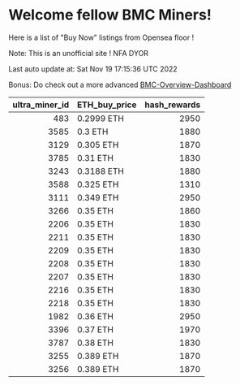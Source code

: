 # Welcome fellow BMC Miners!
Here is a list of "Buy Now" listings from Opensea floor !

Note: This is an unofficial site ! NFA DYOR

Last auto update at: Sat Nov 19 17:15:36 UTC 2022

Bonus: Do check out a more advanced [BMC-Overview-Dashboard](https://dune.com/defifunk/BMC-Overview-Dashboard)


|   ultra_miner_id | ETH_buy_price   |   hash_rewards |
|-----------------:|:----------------|---------------:|
|              483 | 0.2999 ETH      |           2950 |
|             3585 | 0.3 ETH         |           1880 |
|             3129 | 0.305 ETH       |           1870 |
|             3785 | 0.31 ETH        |           1830 |
|             3243 | 0.3188 ETH      |           1880 |
|             3588 | 0.325 ETH       |           1310 |
|             3111 | 0.349 ETH       |           2950 |
|             3266 | 0.35 ETH        |           1860 |
|             2206 | 0.35 ETH        |           1830 |
|             2211 | 0.35 ETH        |           1830 |
|             2209 | 0.35 ETH        |           1830 |
|             2208 | 0.35 ETH        |           1830 |
|             2207 | 0.35 ETH        |           1830 |
|             2216 | 0.35 ETH        |           1830 |
|             2218 | 0.35 ETH        |           1830 |
|             1982 | 0.36 ETH        |           2950 |
|             3396 | 0.37 ETH        |           1970 |
|             3787 | 0.38 ETH        |           1830 |
|             3255 | 0.389 ETH       |           1870 |
|             3256 | 0.389 ETH       |           1870 |
